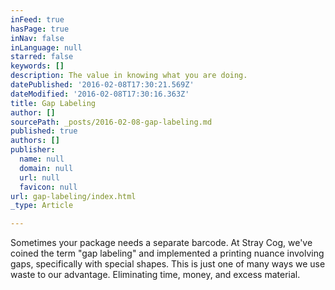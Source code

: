 ```yaml
---
inFeed: true
hasPage: true
inNav: false
inLanguage: null
starred: false
keywords: []
description: The value in knowing what you are doing.
datePublished: '2016-02-08T17:30:21.569Z'
dateModified: '2016-02-08T17:30:16.363Z'
title: Gap Labeling
author: []
sourcePath: _posts/2016-02-08-gap-labeling.md
published: true
authors: []
publisher:
  name: null
  domain: null
  url: null
  favicon: null
url: gap-labeling/index.html
_type: Article

---
```

Sometimes your package needs a separate barcode. At Stray Cog, we've coined the term "gap labeling" and implemented a printing nuance involving gaps, specifically with special shapes.  This is just one of many ways we use waste to our advantage. Eliminating time, money, and excess material.